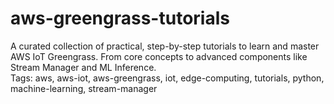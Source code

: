 # aws-greengrass-tutorials
A curated collection of practical, step-by-step tutorials to learn and master AWS IoT Greengrass.
From core concepts to advanced components like Stream Manager and ML Inference.  
Tags: aws, aws-iot, aws-greengrass, iot, edge-computing, tutorials, python, machine-learning, stream-manager

